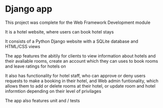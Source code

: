 # Django app

This project was complete for the Web Framework Development module

It is a hotel website, where users can book hotel stays

It consists of a Python Django website with a SQLite database and HTML/CSS views

The app features the abitily for clients to view information about hotels and their avaliable rooms, create an account which they can uses to book rooms and leave ratings for hotels on

It also has functionality for hotel staff, who can approve or deny users requests to make a booking in their hotel, and Web admin funtionality, which allows them to add or delete rooms at their hotel, or update room and hotel informtion depending on their level of privilages

The app also features unit and / tests
